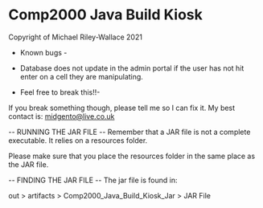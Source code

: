 # Comp2000 Java Build Kiosk
 
Copyright of Michael Riley-Wallace 2021


 - Known bugs -
* Database does not update in the admin portal
if the user has not hit enter on a cell
they are manipulating.


- Feel free to break this!!-

If you break something though, please tell
me so I can fix it. My best contact is:
midgento@live.co.uk




-- RUNNING THE JAR FILE --
Remember that a JAR file is not a complete
executable. It relies on a resources folder.

Please make sure that you place the resources
folder in the same place as the JAR file.


-- FINDING THE JAR FILE --
The jar file is found in:

out > artifacts > Comp2000_Java_Build_Kiosk_Jar > JAR File